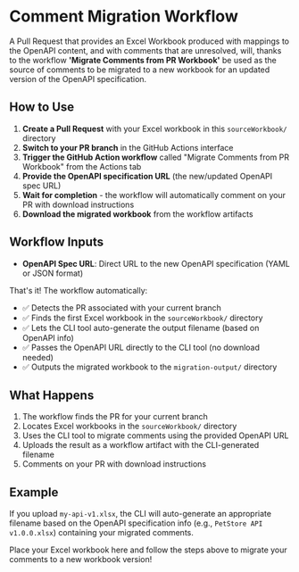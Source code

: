 # Comment Migration Workflow

A Pull Request that provides an Excel Workbook produced with mappings to the OpenAPI content, and with comments that are unresolved, will, thanks to the workflow **'Migrate Comments from PR Workbook'** be used as the source of comments to be migrated to a new workbook for an updated version of the OpenAPI specification.

## How to Use

1. **Create a Pull Request** with your Excel workbook in this `sourceWorkbook/` directory
2. **Switch to your PR branch** in the GitHub Actions interface
3. **Trigger the GitHub Action workflow** called "Migrate Comments from PR Workbook" from the Actions tab
4. **Provide the OpenAPI specification URL** (the new/updated OpenAPI spec URL)
5. **Wait for completion** - the workflow will automatically comment on your PR with download instructions
6. **Download the migrated workbook** from the workflow artifacts

## Workflow Inputs

- **OpenAPI Spec URL**: Direct URL to the new OpenAPI specification (YAML or JSON format)

That's it! The workflow automatically:
- ✅ Detects the PR associated with your current branch
- ✅ Finds the first Excel workbook in the `sourceWorkbook/` directory  
- ✅ Lets the CLI tool auto-generate the output filename (based on OpenAPI info)
- ✅ Passes the OpenAPI URL directly to the CLI tool (no download needed)
- ✅ Outputs the migrated workbook to the `migration-output/` directory

## What Happens

1. The workflow finds the PR for your current branch
2. Locates Excel workbooks in the `sourceWorkbook/` directory  
3. Uses the CLI tool to migrate comments using the provided OpenAPI URL
4. Uploads the result as a workflow artifact with the CLI-generated filename
5. Comments on your PR with download instructions

## Example

If you upload `my-api-v1.xlsx`, the CLI will auto-generate an appropriate filename based on the OpenAPI specification info (e.g., `PetStore API v1.0.0.xlsx`) containing your migrated comments.

Place your Excel workbook here and follow the steps above to migrate your comments to a new workbook version!
